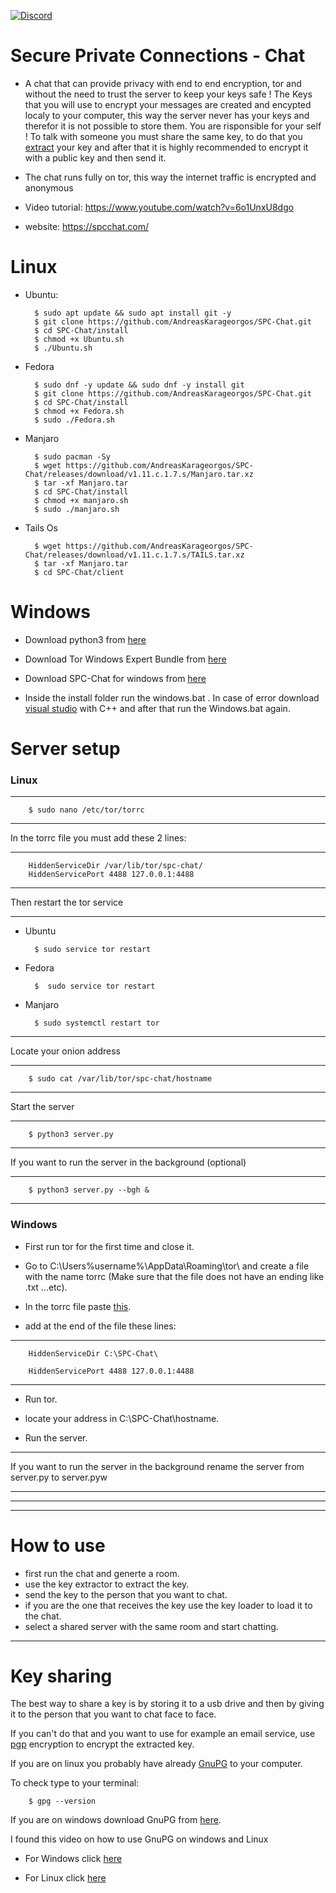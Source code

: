 [![Discord](https://discord.com/api/guilds/758523764735606795/widget.png)](https://discord.gg/wSsr73z)

# Secure Private Connections - Chat
* A chat that can provide privacy with end to end encryption, tor and without the need to trust the server to keep your keys safe ! The Keys that you will use to encrypt your messages are created and encypted localy to your computer, this way the server never has your keys and therefor it is not possible to store them. You are risponsible for your self ! To talk with someone you must share the same key, to do that you [extract](https://github.com/AndreasKarageorgos/SPC-Chat#key-extractor) your key and after that it is highly recommended to encrypt it with a public key and then send it.

* The chat runs fully on tor, this way the internet traffic is encrypted and anonymous

* Video tutorial: https://www.youtube.com/watch?v=6o1UnxU8dgo

* website: https://spcchat.com/

# Linux

* Ubuntu:

        $ sudo apt update && sudo apt install git -y 
        $ git clone https://github.com/AndreasKarageorgos/SPC-Chat.git        
        $ cd SPC-Chat/install        
        $ chmod +x Ubuntu.sh        
        $ ./Ubuntu.sh

* Fedora

        $ sudo dnf -y update && sudo dnf -y install git        
        $ git clone https://github.com/AndreasKarageorgos/SPC-Chat.git        
        $ cd SPC-Chat/install        
        $ chmod +x Fedora.sh        
        $ sudo ./Fedora.sh

* Manjaro

        $ sudo pacman -Sy       
        $ wget https://github.com/AndreasKarageorgos/SPC-Chat/releases/download/v1.11.c.1.7.s/Manjaro.tar.xz        
        $ tar -xf Manjaro.tar
        $ cd SPC-Chat/install       
        $ chmod +x manjaro.sh
        $ sudo ./manjaro.sh

* Tails Os

        $ wget https://github.com/AndreasKarageorgos/SPC-Chat/releases/download/v1.11.c.1.7.s/TAILS.tar.xz
        $ tar -xf Manjaro.tar
        $ cd SPC-Chat/client

# Windows

* Download python3 from [here](https://www.python.org/)

* Download Tor Windows Expert Bundle from [here](https://www.torproject.org/download/tor/)

* Download SPC-Chat for windows from [here](https://github.com/AndreasKarageorgos/SPC-Chat/releases)

* Inside the install folder run the windows.bat . In case of error download [visual studio](https://visualstudio.microsoft.com/vs/features/cplusplus/) with C++ and after that run the Windows.bat again.

# Server setup

### Linux

---
        $ sudo nano /etc/tor/torrc
---

In the torrc file you must add these 2 lines:

---
        HiddenServiceDir /var/lib/tor/spc-chat/
        HiddenServicePort 4488 127.0.0.1:4488

---

Then restart the tor service

---
* Ubuntu

        $ sudo service tor restart

* Fedora

        $  sudo service tor restart

* Manjaro

        $ sudo systemctl restart tor
---

Locate your onion address

---
        $ sudo cat /var/lib/tor/spc-chat/hostname
---

Start the server

---
        $ python3 server.py
---

If you want to run the server in the background (optional)

---
        $ python3 server.py --bgh &
---


### Windows

* First run tor for the first time and close it.

* Go to C:\Users\%username%\AppData\Roaming\tor\ and create a file with the name torrc (Make sure that the file does not have an ending like .txt ...etc).

* In the torrc file paste [this](https://gitweb.torproject.org/tor.git/plain/src/config/torrc.sample.in).

* add at the end of the file these lines:
---
        HiddenServiceDir C:\SPC-Chat\

        HiddenServicePort 4488 127.0.0.1:4488
---

* Run tor.

* locate your address in C:\SPC-Chat\hostname.

* Run the server.

---

If you want to run the server in the background rename the server from server.py to server.pyw

---
---
---
# How to use

* first run the chat and generte a room.
* use the key extractor to extract the key.
* send the key to the person that you want to chat.
* if you are the one that receives the key use the key loader to load it to the chat.
* select a shared server with the same room and start chatting.
---
# Key sharing

The best way to share a key is by storing it to a usb drive and then by giving it to the person that you want to chat face to face.

If you can't do that and you want to use for example an email service, use [pgp](https://en.wikipedia.org/wiki/Pretty_Good_Privacy) encryption to encrypt the extracted key.

If you are on linux you probably have already [GnuPG](https://gnupg.org/) to your computer.

To check type to your terminal:

        $ gpg --version

If you are on windows download GnuPG from [here](https://gpg4win.org/download.html).

I found this video on how to use GnuPG on windows and Linux

* For Windows click [here](https://www.youtube.com/watch?v=CEADq-B8KtI)

* For Linux click [here](https://youtu.be/CEADq-B8KtI?t=819)
